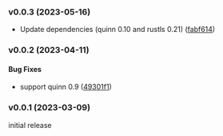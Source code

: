 ### v0.0.3 (2023-05-16)

* Update dependencies (quinn 0.10 and rustls 0.21) ([fabf614](https://github.com/hyperium/h3/commit/fabf6149c9ee57d7803ea5fb4426f895cbb5d244))

### v0.0.2 (2023-04-11)

#### Bug Fixes

* support quinn 0.9 ([49301f1](https://github.com/hyperium/h3/commit/49301f18e15d3acffc2a8d8bea1a8038c5f3fe6d))


### v0.0.1 (2023-03-09)

initial release